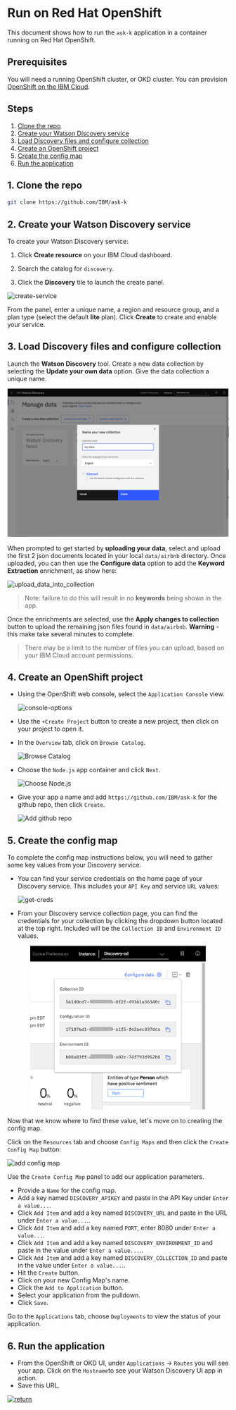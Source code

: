 # Run on Red Hat OpenShift

This document shows how to run the `ask-k` application in a container running on Red Hat OpenShift.

## Prerequisites

You will need a running OpenShift cluster, or OKD cluster. You can provision [OpenShift on the IBM Cloud](https://cloud.ibm.com/kubernetes/catalog/openshiftcluster).

## Steps

1. [Clone the repo](#1-clone-the-repo)
1. [Create your Watson Discovery service](#2-create-your-watson-discovery-service)
1. [Load Discovery files and configure collection](#3-load-discovery-files-and-configure-collection)
1. [Create an OpenShift project](#4-create-an-openshift-project)
1. [Create the config map](#5-create-the-config-map)
1. [Run the application](#6-run-the-application)

## 1. Clone the repo

```bash
git clone https://github.com/IBM/ask-k
```

## 2. Create your Watson Discovery service

To create your Watson Discovery service:

  1. Click **Create resource** on your IBM Cloud dashboard.

  2. Search the catalog for `discovery`.

  3. Click the **Discovery** tile to launch the create panel.

![create-service](https://raw.githubusercontent.com/IBM/pattern-utils/master/watson-discovery/discover-service-create.png)

From the panel, enter a unique name, a region and resource group, and a plan type (select the default **lite** plan). Click **Create** to create and enable your service.

## 3. Load Discovery files and configure collection

Launch the **Watson Discovery** tool. Create a new data collection by selecting the **Update your own data** option. Give the data collection a unique name.

![create-collection](images/create-collection.png)

When prompted to get started by **uploading your data**, select and upload the first 2 json documents located in your local `data/airbnb` directory. Once uploaded, you can then use the **Configure data** option to add the **Keyword Extraction** enrichment, as show here:

![upload_data_into_collection](images/add-keyword-enrichment.gif)

> Note: failure to do this will result in no **keywords** being shown in the app.

Once the enrichments are selected, use the **Apply changes to collection** button to upload the remaining json files found in `data/airbnb`. **Warning** - this make take several minutes to complete.

> There may be a limit to the number of files you can upload, based on your IBM Cloud account permissions.

## 4. Create an OpenShift project

* Using the OpenShift web console, select the `Application Console` view.

  ![console-options](https://raw.githubusercontent.com/IBM/pattern-utils/master/openshift/openshift-app-console-option.png)

* Use the `+Create Project` button to create a new project, then click on your project to open it.

* In the `Overview` tab, click on `Browse Catalog`.

  ![Browse Catalog](https://raw.githubusercontent.com/IBM/pattern-utils/master/openshift/openshift-browse-catalog.png)

* Choose the `Node.js` app container and click `Next`.

  ![Choose Node.js](https://raw.githubusercontent.com/IBM/pattern-utils/master/openshift/openshift-choose-nodejs.png)

* Give your app a name and add `https://github.com/IBM/ask-k` for the github repo, then click `Create`.

  ![Add github repo](https://raw.githubusercontent.com/IBM/pattern-utils/master/openshift/openshift-add-github-repo.png)

## 5. Create the config map

To complete the config map instructions below, you will need to gather some key values from your Discovery service.

* You can find your service credentials on the home page of your Discovery service. This includes your `API Key` and service `URL` values:

  ![get-creds](https://raw.githubusercontent.com/IBM/pattern-utils/master/watson-discovery/get-creds.png)

* From your Discovery service collection page, you can find the credentials for your collection by clicking the dropdown button located at the top right. Included will be the `Collection ID` and `Environment ID` values.

<p align="center">
  <img width="400" src="images/get-creds.png">
</p>

Now that we know where to find these value, let's move on to creating the config map.

Click on the `Resources` tab and choose `Config Maps` and then click the `Create Config Map` button:

  ![add config map](https://raw.githubusercontent.com/IBM/pattern-utils/master/openshift/openshift-generic-config-map.png)

Use the `Create Config Map` panel to add our application parameters.

* Provide a `Name` for the config map.
* Add a key named `DISCOVERY_APIKEY` and paste in the API Key under `Enter a value...`.
* Click `Add Item` and add a key named `DISCOVERY_URL` and paste in the URL under `Enter a value...`..
* Click `Add Item` and add a key named `PORT`, enter 8080 under `Enter a value...`.
* Click `Add Item` and add a key named `DISCOVERY_ENVIRONMENT_ID` and paste in the value under `Enter a value...`..
* Click `Add Item` and add a key named `DISCOVERY_COLLECTION_ID` and paste in the value under `Enter a value...`..
* Hit the `Create` button.
* Click on your new Config Map's name.
* Click the `Add to Application` button.
* Select your application from the pulldown.
* Click `Save`.

Go to the `Applications` tab, choose `Deployments` to view the status of your application.

## 6. Run the application

* From the OpenShift or OKD UI, under `Applications` -> `Routes` you will see your app. Click on the `Hostname`to see your Watson Discovery UI app in action.
* Save this URL.

[![return](https://raw.githubusercontent.com/IBM/pattern-utils/master/deploy-buttons/return.png)](https://github.com/IBM/ask-k#deployment-options)
